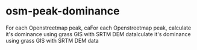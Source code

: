 # osm-peak-dominance
For each Openstreetmap peak, caFor each Openstreetmap peak, calculate it's dominance using grass GIS with SRTM DEM datalculate it's dominance using grass GIS with SRTM DEM data
